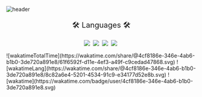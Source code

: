 ![header](https://capsule-render.vercel.app/api?type=soft&color=auto&height=150&section=header&text=ParkMini&fontSize=70&animation=twinkling)

<p align=center style="font-size: 20px;">🛠️ Languages 🛠️</p>
<p align=center>
<img src="https://img.shields.io/badge/Python-3766AB?style=flat-square&logo=Python&logoColor=white"/></a>&nbsp;
<img src="https://img.shields.io/badge/C-A8B9CC?style=flat-square&logo=C&logoColor=white"/></a>&nbsp;
<img src="https://img.shields.io/badge/CSS-1572B6?style=flat-square&logo=css3&logoColor=white"/></a>&nbsp;
<img src="https://img.shields.io/badge/HTML5-E34F26?style=flat-square&logo=HTML5&logoColor=white"/></a>&nbsp;
</p>
![wakatimeTotalTime](https://wakatime.com/share/@4cf8186e-346e-4ab6-b1b0-3de720a891e8/61f6592f-d11e-4ef3-a49f-c9cedad47868.svg)
![wakatimeLang](https://wakatime.com/share/@4cf8186e-346e-4ab6-b1b0-3de720a891e8/8c82a6e4-5201-4534-91c9-e34177d52e8b.svg)
![wakatime](https://wakatime.com/badge/user/4cf8186e-346e-4ab6-b1b0-3de720a891e8.svg)
